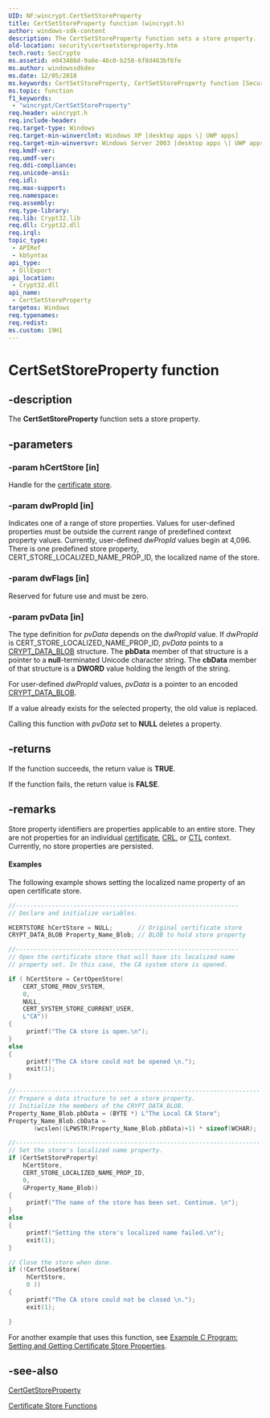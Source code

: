 ```yaml
---
UID: NF:wincrypt.CertSetStoreProperty
title: CertSetStoreProperty function (wincrypt.h)
author: windows-sdk-content
description: The CertSetStoreProperty function sets a store property.
old-location: security\certsetstoreproperty.htm
tech.root: SecCrypto
ms.assetid: e043486d-9a6e-46c0-b258-6f8d463bf6fe
ms.author: windowssdkdev
ms.date: 12/05/2018
ms.keywords: CertSetStoreProperty, CertSetStoreProperty function [Security], _crypto2_certsetstoreproperty, security.certsetstoreproperty, wincrypt/CertSetStoreProperty
ms.topic: function
f1_keywords: 
 - "wincrypt/CertSetStoreProperty"
req.header: wincrypt.h
req.include-header: 
req.target-type: Windows
req.target-min-winverclnt: Windows XP [desktop apps \| UWP apps]
req.target-min-winversvr: Windows Server 2003 [desktop apps \| UWP apps]
req.kmdf-ver: 
req.umdf-ver: 
req.ddi-compliance: 
req.unicode-ansi: 
req.idl: 
req.max-support: 
req.namespace: 
req.assembly: 
req.type-library: 
req.lib: Crypt32.lib
req.dll: Crypt32.dll
req.irql: 
topic_type:
 - APIRef
 - kbSyntax
api_type:
 - DllExport
api_location:
 - Crypt32.dll
api_name:
 - CertSetStoreProperty
targetos: Windows
req.typenames: 
req.redist: 
ms.custom: 19H1
---
```


# CertSetStoreProperty function


## -description


The <b>CertSetStoreProperty</b> function sets a store property.


## -parameters




### -param hCertStore [in]

Handle for the <a href="https://docs.microsoft.com/windows/desktop/SecGloss/c-gly">certificate store</a>.
					


### -param dwPropId [in]

Indicates one of a range of store properties. Values for user-defined properties must be outside the current range of predefined context property values. Currently, user-defined <i>dwPropId</i> values begin at 4,096. There is one predefined store property, CERT_STORE_LOCALIZED_NAME_PROP_ID, the localized name of the store.


### -param dwFlags [in]

Reserved for future use and must be zero.


### -param pvData [in]

The type definition for <i>pvData</i> depends on the <i>dwPropId</i> value. If <i>dwPropId</i> is CERT_STORE_LOCALIZED_NAME_PROP_ID, <i>pvData</i> points to a 
<a href="https://docs.microsoft.com/previous-versions/windows/desktop/legacy/aa381414(v=vs.85)">CRYPT_DATA_BLOB</a> structure. The <b>pbData</b> member of that structure is a pointer to a <b>null</b>-terminated Unicode character string. The <b>cbData</b> member of that structure is a <b>DWORD</b> value holding the length of the string. 




For user-defined <i>dwPropId</i> values, <i>pvData</i> is a pointer to an encoded <a href="https://docs.microsoft.com/previous-versions/windows/desktop/legacy/aa381414(v=vs.85)">CRYPT_DATA_BLOB</a>.

If a value already exists for the selected property, the old value is replaced.

Calling this function with <i>pvData</i> set to <b>NULL</b> deletes a property.


## -returns



If the function succeeds, the return value is <b>TRUE</b>.

If the function fails, the return value is <b>FALSE</b>.




## -remarks



Store property identifiers are properties applicable to an entire store. They are not properties for an individual <a href="https://docs.microsoft.com/windows/desktop/SecGloss/c-gly">certificate</a>, <a href="https://docs.microsoft.com/windows/desktop/SecGloss/c-gly">CRL</a>, or <a href="https://docs.microsoft.com/windows/desktop/SecGloss/c-gly">CTL</a> context. Currently, no store properties are persisted.


#### Examples

The following example shows setting the localized name property of an open certificate store.


```cpp
//--------------------------------------------------------------
// Declare and initialize variables.

HCERTSTORE hCertStore = NULL;       // Original certificate store
CRYPT_DATA_BLOB Property_Name_Blob; // BLOB to hold store property

//--------------------------------------------------------------
// Open the certificate store that will have its localized name
// property set. In this case, the CA system store is opened. 

if ( hCertStore = CertOpenStore(
    CERT_STORE_PROV_SYSTEM,
    0,
    NULL,
    CERT_SYSTEM_STORE_CURRENT_USER,
    L"CA"))
{
     printf("The CA store is open.\n");
}
else
{
     printf("The CA store could not be opened \n.");
     exit(1);
}

//--------------------------------------------------------------------
// Prepare a data structure to set a store property.
// Initialize the members of the CRYPT_DATA_BLOB.
Property_Name_Blob.pbData = (BYTE *) L"The Local CA Store";
Property_Name_Blob.cbData = 
       (wcslen((LPWSTR)Property_Name_Blob.pbData)+1) * sizeof(WCHAR);

//--------------------------------------------------------------------
// Set the store's localized name property.
if (CertSetStoreProperty(
    hCertStore,
    CERT_STORE_LOCALIZED_NAME_PROP_ID,
    0,
    &Property_Name_Blob))
{
     printf("The name of the store has been set. Continue. \n");
}
else
{
     printf("Setting the store's localized name failed.\n");
     exit(1);
}

// Close the store when done.
if (!CertCloseStore(
     hCertStore,
     0 ))
{
     printf("The CA store could not be closed \n.");
     exit(1);

}
```


For another  example that uses this function, see <a href="https://docs.microsoft.com/windows/desktop/SecCrypto/example-c-program-setting-and-getting-certificate-store-properties">Example C Program: Setting and Getting Certificate Store Properties</a>.

<div class="code"></div>



## -see-also




<a href="https://docs.microsoft.com/windows/desktop/api/wincrypt/nf-wincrypt-certgetstoreproperty">CertGetStoreProperty</a>



<a href="https://docs.microsoft.com/windows/desktop/SecCrypto/cryptography-functions">Certificate Store Functions</a>
 

 

